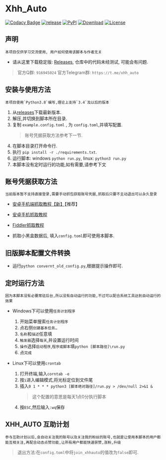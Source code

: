 # Xhh_Auto

[![Codacy Badge][codacy_b]][Codacy] [![release][release_b]][Release] [![PyPI][pypi_v_b]][pypi] [![Download][download_b]][Release] [![License][license_b]][License]

## 声明

    本项目仅供学习交流使用, 用户如何使用该脚本与作者无关

* 请从这里下载稳定版: [Releases][release], 仓库中的代码未经测试, 可能会有问题.

> 官方Q群: `916945024`
> 官方Telegram群: `https://t.me/xhh_auto`

## 安装与使用方法

    本项目使用`Python3.8`编写,理论上支持`3.4`及以后的版本

1. 从[releases][release]下载最新版本.
2. 解压,并切换到脚本所在目录.
3. 复制 `example.config.toml` , 为 `config.toml`,并填写配置.
    > 账号凭据获取方法参考下一节.
4. 在脚本目录打开命令行.
5. 执行 `pip install -r ./requirements.txt`.
6. 运行脚本: windows `python run.py`, linux: `python3 run.py`
7. 本脚本没有定时运行的功能,如有需要,请参考下文

## 账号凭据获取方法

    当前版本暂不支持直接登录,需要手动抓包获取账号凭据,抓取后只要不主动退出可以永久登录

* [安卓手机端抓取教程【新】][jiaocheng1]【推荐】

* [安卓手机抓取教程][jiaocheng2]

* [Fiddler抓取教程][jiaocheng3]

* 抓取小黑盒数据后, 填入`config.toml`即可使用本脚本.

## 旧版脚本配置文件转换

* 运行`python convernt_old_config.py`,根据提示操作即可.

## 定时运行方法

    因为本脚本没有必要常驻后台,所以没有自动运行的功能,不过可以配合系统工具达到自动运行的效果

* Windows下可以使用`任务计划程序`
    1. 开始菜单搜索`任务计划程序`
    2. 点右侧`创建基本任务…`
    3. `名称`和`描述`任意填
    4. `触发器`选择`每天`,并设置运行时间
    5. `操作`选择`启动程序`,`程序或脚本`填`python [脚本路径]\run.py`
    6. 点`完成`

* Linux下可以使用`crontab`
    1. 打开终端,输入`corntab -e`
    2. 按`i`进入编辑模式,将光标定位到文件尾
    3. 插入`0 1 * * * python3 [脚本绝对路径]/run.py > /dev/null 2>&1 &`
        > 这个配置的意思是每天1点0分执行脚本
    4. 按`ESC`,然后输入`:wq`保存

## XHH_AUTO 互助计划

    参与互助计划以后,会自动关注我的账号以及关注我的粉丝的账号,也就是让使用本脚本的用户都能互相关注,再配合动态点赞功能,让所有用户都能快速获赞,涨粉,升级

> 退出方法:在`config.toml`中将`join_xhhauto`的值改为`false`即可.

[codacy_b]: https://app.codacy.com/project/badge/grade/dfb3196838bf4431a8914736f103afeb
[codacy]: https://www.codacy.com/manual/chr233/xhh_auto?utm_source=github.com&amp;utm_medium=referral&amp;utm_content=chr233/xhh_auto&amp;utm_campaign=badge_grade
[download_b]: https://img.shields.io/github/downloads/chr233/xhh_auto/total
[release]: https://github.com/chr233/xhh_auto/releases
[release_b]: https://img.shields.io/github/v/release/chr233/xhh_auto
[license]: https://github.com/chr233/xhh_auto/blob/master/license
[license_b]: https://img.shields.io/github/license/chr233/xhh_auto
[pypi_v_b]: https://img.shields.io/pypi/v/pyxiaoheihe?label=pyxiaoheihe
[pypi]: https://pypi.org/project/pyxiaoheihe/
[zfb]: https://github.com/chr233/xhh_auto/raw/master/res/zfb.png
[jiaocheng1]: https://blog.chrxw.com/archives/2020/08/10/1353.html
[jiaocheng2]: https://blog.chrxw.com/archives/2019/10/19/390.html
[jiaocheng3]: https://blog.chrxw.com/archives/2019/10/20/437.html